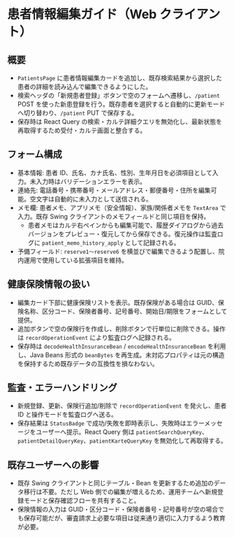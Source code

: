 # 患者情報編集ガイド（Web クライアント）

## 概要
- `PatientsPage` に患者情報編集カードを追加し、既存検索結果から選択した患者の詳細を読み込んで編集できるようにした。
- 検索ヘッダの「新規患者登録」ボタンで空のフォームへ遷移し、`/patient` POST を使った新患登録を行う。既存患者を選択すると自動的に更新モードへ切り替わり、`/patient` PUT で保存する。
- 保存時は React Query の検索・カルテ詳細クエリを無効化し、最新状態を再取得するため受付・カルテ画面と整合する。

## フォーム構成
- 基本情報: 患者 ID、氏名、カナ氏名、性別、生年月日を必須項目として入力。未入力時はバリデーションエラーを表示。
- 連絡先: 電話番号・携帯番号・メールアドレス・郵便番号・住所を編集可能。空文字は自動的に未入力として送信される。
- メモ欄: 患者メモ、アプリメモ（安全情報）、家族/関係者メモを `TextArea` で入力。既存 Swing クライアントのメモフィールドと同じ項目を保持。
  - 患者メモはカルテ右ペインからも編集可能で、履歴ダイアログから過去バージョンをプレビュー・復元してから保存できる。復元操作は監査ログに `patient_memo_history_apply` として記録される。
- 予備フィールド: `reserve1〜reserve6` を横並びで編集できるよう配置し、院内運用で使用している拡張項目を維持。

## 健康保険情報の扱い
- 編集カード下部に健康保険リストを表示。既存保険がある場合は GUID、保険名称、区分コード、保険者番号、記号番号、開始日/期限をフォームとして提供。
- 追加ボタンで空の保険行を作成し、削除ボタンで行単位に削除できる。操作は `recordOperationEvent` により監査ログへ記録される。
- 保存時は `decodeHealthInsuranceBean` / `encodeHealthInsuranceBean` を利用し、Java Beans 形式の `beanBytes` を再生成。未対応プロパティは元の構造を保持するため既存データの互換性を損なわない。

## 監査・エラーハンドリング
- 新規登録、更新、保険行追加/削除で `recordOperationEvent` を発火し、患者 ID と操作モードを監査ログへ送る。
- 保存結果は `StatusBadge` で成功/失敗を即時表示し、失敗時はエラーメッセージをユーザーへ提示。React Query 側は `patientSearchQueryKey`、`patientDetailQueryKey`、`patientKarteQueryKey` を無効化して再取得する。

## 既存ユーザーへの影響
- 既存 Swing クライアントと同じテーブル・Bean を更新するため追加のデータ移行は不要。ただし Web 側での編集が増えるため、運用チームへ新規登録モードと保存確認フローを共有すること。
- 保険情報の入力は GUID・区分コード・保険者番号・記号番号が空の場合でも保存可能だが、審査請求上必要な項目は従来通り適切に入力するよう教育が必要。
